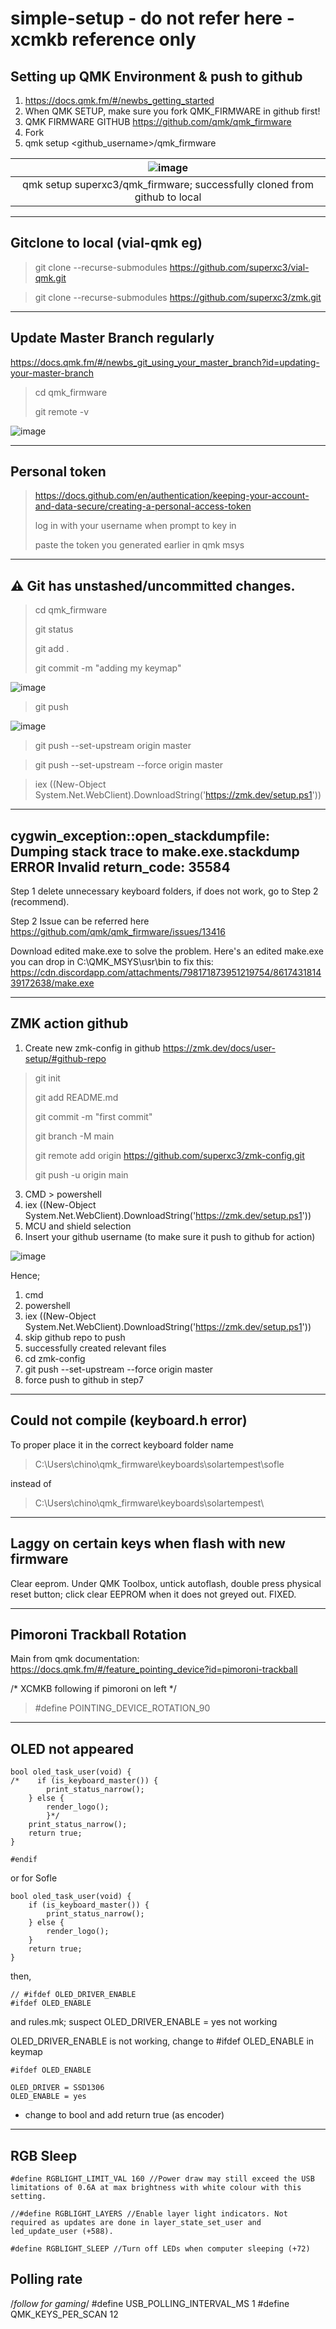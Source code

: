 # simple-setup - do not refer here - xcmkb reference only

## Setting up QMK Environment & push to github
1. https://docs.qmk.fm/#/newbs_getting_started
2. When QMK SETUP, make sure you fork QMK_FIRMWARE in github first!
3. QMK FIRMWARE GITHUB https://github.com/qmk/qmk_firmware
4. Fork
5. qmk setup <github_username>/qmk_firmware

|![image](https://user-images.githubusercontent.com/79617315/156263094-8f47d615-f63e-4930-85e6-6b13e366a2d5.png)|
|:--:|
|qmk setup superxc3/qmk_firmware; successfully cloned from github to local|

---
## Gitclone to local (vial-qmk eg)
> git clone --recurse-submodules https://github.com/superxc3/vial-qmk.git

> git clone --recurse-submodules https://github.com/superxc3/zmk.git

---
## Update Master Branch regularly
https://docs.qmk.fm/#/newbs_git_using_your_master_branch?id=updating-your-master-branch

 > cd qmk_firmware
 > 
 > git remote -v
 
![image](https://user-images.githubusercontent.com/79617315/156263488-c43c2600-6abf-41ef-8c17-2968902f718f.png)

---
## Personal token
> https://docs.github.com/en/authentication/keeping-your-account-and-data-secure/creating-a-personal-access-token
> 
> log in with your username when prompt to key in
> 
> paste the token you generated earlier in qmk msys
---
## ⚠ Git has unstashed/uncommitted changes.
> cd qmk_firmware
> 
> git status
> 
> git add .
> 
> git commit -m "adding my keymap"

![image](https://user-images.githubusercontent.com/79617315/156268287-45eb39a9-5243-4c56-8974-9da376a96d0e.png)

> git push

![image](https://user-images.githubusercontent.com/79617315/156268371-0da625ac-73a1-4f1b-a97b-1774786efec6.png)

> git push --set-upstream origin master

> git push --set-upstream --force origin master

> iex ((New-Object System.Net.WebClient).DownloadString('https://zmk.dev/setup.ps1'))

---
## cygwin_exception::open_stackdumpfile: Dumping stack trace to make.exe.stackdump ERROR Invalid return_code: 35584
Step 1 delete unnecessary keyboard folders, if does not work, go to Step 2 (recommend).

Step 2 Issue can be referred here https://github.com/qmk/qmk_firmware/issues/13416

Download edited make.exe to solve the problem. Here's an edited make.exe you can drop in C:\QMK_MSYS\usr\bin to fix this: https://cdn.discordapp.com/attachments/798171873951219754/861743181439172638/make.exe

---
## ZMK action github
1. Create new zmk-config in github https://zmk.dev/docs/user-setup/#github-repo

> git init
> 
> git add README.md
> 
> git commit -m "first commit"
> 
> git branch -M main
> 
> git remote add origin https://github.com/superxc3/zmk-config.git
> 
> git push -u origin main

3. CMD > powershell
4. iex ((New-Object System.Net.WebClient).DownloadString('https://zmk.dev/setup.ps1'))
5. MCU and shield selection
6. Insert your github username (to make sure it push to github for action)

![image](https://user-images.githubusercontent.com/79617315/156279207-8d3812c1-6fde-43b2-a3d9-fc532feecd48.png)

Hence;

1. cmd
2. powershell
3. iex ((New-Object System.Net.WebClient).DownloadString('https://zmk.dev/setup.ps1'))
4. skip github repo to push
5. successfully created relevant files
6. cd zmk-config
7. git push --set-upstream --force origin master
8. force push to github in step7

---
## Could not compile (keyboard.h error)

To proper place it in the correct keyboard folder name

> C:\Users\chino\qmk_firmware\keyboards\solartempest\sofle

instead of 
> C:\Users\chino\qmk_firmware\keyboards\solartempest\

---
## Laggy on certain keys when flash with new firmware

Clear eeprom. Under QMK Toolbox, untick autoflash, double press physical reset button; click clear EEPROM when it does not greyed out. FIXED.


---

## Pimoroni Trackball Rotation
Main from qmk documentation: https://docs.qmk.fm/#/feature_pointing_device?id=pimoroni-trackball

/* XCMKB following if pimoroni on left */
> #define POINTING_DEVICE_ROTATION_90

---

## OLED not appeared 
~~~
bool oled_task_user(void) {
/*    if (is_keyboard_master()) {
        print_status_narrow();
    } else {
        render_logo();
		}*/
	print_status_narrow();
    return true; 
}

#endif
~~~

or for Sofle

~~~
bool oled_task_user(void) {
    if (is_keyboard_master()) {
        print_status_narrow();
    } else {
        render_logo();
    }
    return true; 
}
~~~

then, 
~~~
// #ifdef OLED_DRIVER_ENABLE
#ifdef OLED_ENABLE
~~~

and rules.mk; suspect OLED_DRIVER_ENABLE = yes not working

OLED_DRIVER_ENABLE is not working, change to #ifdef OLED_ENABLE in keymap

~~~
#ifdef OLED_ENABLE
~~~

~~~
OLED_DRIVER = SSD1306
OLED_ENABLE = yes
~~~



* change to bool and add return true (as encoder)

---
## RGB Sleep
~~~
#define RGBLIGHT_LIMIT_VAL 160 //Power draw may still exceed the USB limitations of 0.6A at max brightness with white colour with this setting.
~~~

~~~
//#define RGBLIGHT_LAYERS //Enable layer light indicators. Not required as updates are done in layer_state_set_user and led_update_user (+588).
~~~

~~~
#define RGBLIGHT_SLEEP //Turn off LEDs when computer sleeping (+72)
~~~

## Polling rate
/*follow for gaming*/
#define USB_POLLING_INTERVAL_MS 1
#define QMK_KEYS_PER_SCAN 12
